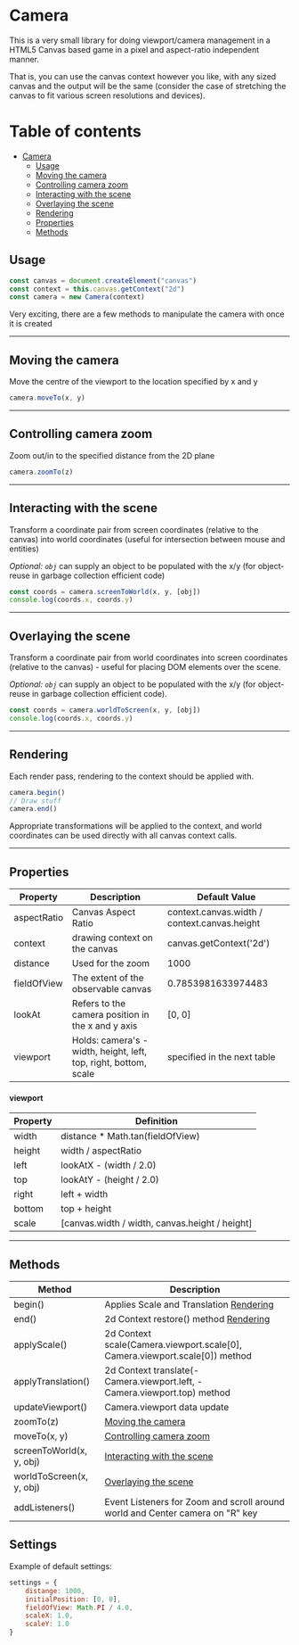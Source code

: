 # Camera

This is a very small library for doing viewport/camera management in a HTML5 Canvas based game in a pixel and aspect-ratio independent manner.

That is, you can use the canvas context however you like, with any sized canvas and the output will be the same (consider the case of stretching the canvas to fit various screen resolutions and devices).

# Table of contents

-   [Camera](#camera)
    -   [Usage](#usage)
    -   [Moving the camera](#moving-the-camera)
    -   [Controlling camera zoom](#controlling-camera-zoom)
    -   [Interacting with the scene](#interacting-with-the-scene)
    -   [Overlaying the scene](#overlaying-the-scene)
    -   [Rendering](#rendering)
    -   [Properties](#properties)
    -   [Methods](#methods)

## Usage

```js
const canvas = document.createElement("canvas")
const context = this.canvas.getContext("2d")
const camera = new Camera(context)
```

Very exciting, there are a few methods to manipulate the camera with once it is created

<hr>

## Moving the camera

Move the centre of the viewport to the location specified by x and y

```js
camera.moveTo(x, y)
```

<hr>

## Controlling camera zoom

Zoom out/in to the specified distance from the 2D plane

```js
camera.zoomTo(z)
```

<hr>

## Interacting with the scene

Transform a coordinate pair from screen coordinates (relative to the canvas)
into world coordinates (useful for intersection between mouse and entities)

_Optional: `obj`_ can supply an object to be populated with the x/y (for object-reuse in garbage collection efficient code)

```js
const coords = camera.screenToWorld(x, y, [obj])
console.log(coords.x, coords.y)
```

<hr>

## Overlaying the scene

Transform a coordinate pair from world coordinates into screen coordinates (relative to the canvas) - useful for placing DOM elements over the scene.

_Optional: `obj`_ can supply an object to be populated with the x/y (for object-reuse in garbage collection efficient code).

```js
const coords = camera.worldToScreen(x, y, [obj])
console.log(coords.x, coords.y)
```

<hr>

## Rendering

Each render pass, rendering to the context should be applied with.

```js
camera.begin()
// Draw stuff
camera.end()
```

Appropriate transformations will be applied to the context, and world coordinates can be used directly with all canvas context calls.

<hr>

## Properties

| Property    | Description                                                      | Default Value                                |
| ----------- | ---------------------------------------------------------------- | -------------------------------------------- |
| aspectRatio | Canvas Aspect Ratio                                              | context.canvas.width / context.canvas.height |
| context     | drawing context on the canvas                                    | canvas.getContext('2d')                      |
| distance    | Used for the zoom                                                | 1000                                         |
| fieldOfView | The extent of the observable canvas                              | 0.7853981633974483                           |
| lookAt      | Refers to the camera position in the x and y axis                | [0, 0]                                       |
| viewport    | Holds: camera's - width, height, left, top, right, bottom, scale | specified in the next table                  |

#### viewport

| Property | Definition                                     |
| -------- | ---------------------------------------------- |
| width    | distance \* Math.tan(fieldOfView)              |
| height   | width / aspectRatio                            |
| left     | lookAtX - (width / 2.0)                        |
| top      | lookAtY - (height / 2.0)                       |
| right    | left + width                                   |
| bottom   | top + height                                   |
| scale    | [canvas.width / width, canvas.height / height] |

<hr>

## Methods

| Method                                                                                                | Description                                                                   |
| ----------------------------------------------------------------------------------------------------- | ----------------------------------------------------------------------------- |
| <span class="blue">begin<span class="black">()</span></span>                                          | Applies Scale and Translation [Rendering](#rendering)                         |
| <span class="blue">end<span class="black">()</span></span>                                            | 2d Context restore() method [Rendering](#rendering)                           |
| <span class="blue">applyScale<span class="black">()</span></span>                                     | 2d Context scale(Camera.viewport.scale[0], Camera.viewport.scale[0]) method   |
| <span class="blue">applyTranslation<span class="black">()</span></span>                               | 2d Context translate(-Camera.viewport.left, -Camera.viewport.top) method      |
| <span class="blue">updateViewport<span class="black">()</span></span>                                 | Camera.viewport data update                                                   |
| <span class="blue">zoomTo<span class="black"><span>(<span class="red">z</span>)</span>                | [Moving the camera](#moving-the-camera)                                       |
| <span class="blue">moveTo<span class="black"><span>(<span class="red">x, y</span>)</span>             | [Controlling camera zoom](#controlling-camera-zoom)                           |
| <span class="blue">screenToWorld<span class="black"><span>(<span class="red">x, y, obj</span>)</span> | [Interacting with the scene](#interacting-with-the-scene)                     |
| <span class="blue">worldToScreen<span class="black"><span>(<span class="red">x, y, obj</span>)</span> | [Overlaying the scene](#overlaying-the-scene)                                 |
| <span class="blue">addListeners<span class="black">()</span></span>                                   | Event Listeners for Zoom and scroll around world and Center camera on "R" key |

## Settings

Example of default settings:

```js
settings = {
	distange: 1000,
	initialPosition: [0, 0],
	fieldOfView: Math.PI / 4.0,
	scaleX: 1.0,
	scaleY: 1.0
}
```
